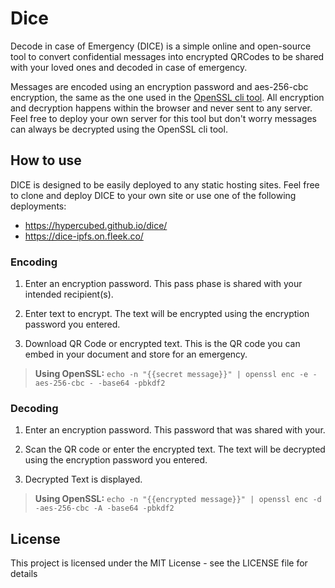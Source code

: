 # Dice

Decode in case of Emergency (DICE) is a simple online and open-source tool to convert confidential messages into encrypted QRCodes to be shared with your loved ones and decoded in case of emergency.

Messages are encoded using an encryption password and aes-256-cbc encryption, the same as the one used in the [OpenSSL cli tool](https://wiki.openssl.org/index.php/Command_Line_Utilities).  All encryption and decryption happens within the browser and never sent to any server.  Feel free to deploy your own server for this tool but don't worry messages can always be decrypted using the OpenSSL cli tool.

## How to use

DICE is designed to be easily deployed to any static hosting sites.  Feel free to clone and deploy DICE to your own site or use one of the following deployments:

- https://hypercubed.github.io/dice/
- https://dice-ipfs.on.fleek.co/

### Encoding

1. Enter an encryption password.  This pass phase is shared with your intended recipient(s).

2. Enter text to encrypt.  The text will be encrypted using the encryption password you entered.

3. Download QR Code or encrypted text.  This is the QR code you can embed in your document and store for an emergency.

> **Using OpenSSL:** `echo -n "{{secret message}}" | openssl enc -e -aes-256-cbc - -base64 -pbkdf2`

### Decoding

1. Enter an encryption password.  This password that was shared with your.

2. Scan the QR code or enter the encrypted text.  The text will be decrypted using the encryption password you entered.

3. Decrypted Text is displayed.

> **Using OpenSSL:** `echo -n "{{encrypted message}}" | openssl enc -d -aes-256-cbc -A -base64 -pbkdf2`

## License

This project is licensed under the MIT License - see the LICENSE file for details
